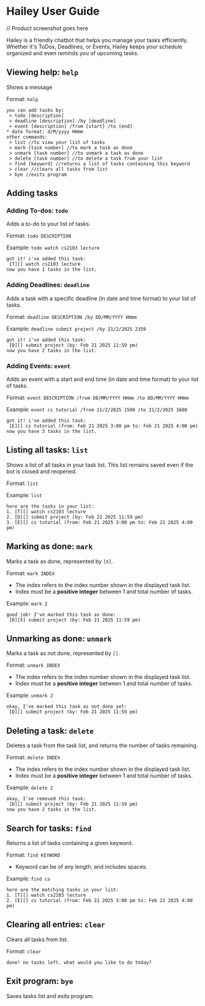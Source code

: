 # Hailey User Guide

// Product screenshot goes here

Hailey is a friendly chatbot that helps you manage your tasks efficiently. 
Whether it's ToDos, Deadlines, or Events, Hailey keeps your schedule organized and even reminds you of upcoming tasks.

## Viewing help: `help`
Shows a message 

Format: `help`
```
you can add tasks by:
 > todo [description]
 > deadline [description] /by [deadline]
 > event [description] /from [start] /to [end]
* date format: d/M/yyyy HHmm
other commands:
 > list //to view your list of tasks
 > mark [task number] //to mark a task as done
 > unmark [task number] //to unmark a task as done
 > delete [task number] //to delete a task from your list
 > find [keyword] //returns a list of tasks containing this keyword
 > clear //clears all tasks from list
 > bye //exits program
```

## Adding tasks

### Adding To-dos: `todo`

Adds a to-do to your list of tasks. 

Format: `todo DESCRIPTION`

Example: `todo watch cs2103 lecture`

```
got it! i've added this task:
 [T][] watch cs2103 lecture
now you have 1 tasks in the list.
```
### Adding Deadlines: `deadline`

Adds a task with a specific deadline (in date and time format) to your list of tasks.

Format: `deadline DESCRIPTION /by DD/MM/YYYY HHmm`

Example: `deadline submit project /by 21/2/2025 2359`

```
got it! i've added this task:
 [D][] submit project (by: Feb 21 2025 11:59 pm)
now you have 2 tasks in the list.
```

### Adding Events: `event`

Adds an event with a start and end time (in date and time format) to your list of tasks.

Format: `event DESCRIPTION /from DD/MM/YYYY HHmm /to DD/MM/YYYY HHmm`

Example: `event cs tutorial /from 21/2/2025 1500 /to 21/2/2025 1600`

```
got it! i've added this task:
 [E][] cs tutorial (from: Feb 21 2025 3:00 pm to: Feb 21 2025 4:00 pm)
now you have 3 tasks in the list.
```

## Listing all tasks: `list`

Shows a list of all tasks in your task list. This list remains saved even if the bot is closed and reopened.

Format: `list`

Example: `list`
```
here are the tasks in your list:
1. [T][] watch cs2103 lecture
2. [D][] submit project (by: Feb 21 2025 11:59 pm)
3. [E][] cs tutorial (from: Feb 21 2025 3:00 pm to: Feb 21 2025 4:00 pm)
```

## Marking as done: `mark`

Marks a task as done, represented by `[X]`.

Format: `mark INDEX`

* The index refers to the index number shown in the displayed task list. 
* Index must be a **positive integer** between 1 and total number of tasks.

Example: `mark 2`
```
good job! I've marked this task as done:
 [D][X] submit project (by: Feb 21 2025 11:59 pm)
```

## Unmarking as done: `unmark`

Marks a task as not done, represented by `[]`.

Format: `unmark INDEX`

* The index refers to the index number shown in the displayed task list.
* Index must be a **positive integer** between 1 and total number of tasks.

Example: `unmark 2`
```
okay, I've marked this task as not done yet:
 [D][] submit project (by: Feb 21 2025 11:59 pm)
```
## Deleting a task: `delete`

Deletes a task from the task list, and returns the number of tasks remaining.

Format: `delete INDEX`

* The index refers to the index number shown in the displayed task list.
* Index must be a **positive integer** between 1 and total number of tasks.

Example: `delete 2`
```
okay, I've removed this task:
 [D][] submit project (by: Feb 21 2025 11:59 pm)
now you have 2 tasks in the list.
```

## Search for tasks: `find`

Returns a list of tasks containing a given keyword.

Format: `find KEYWORD`

* Keyword can be of any length, and includes spaces.

Example: `find cs`
```
here are the matching tasks in your list:
1. [T][] watch cs2103 lecture
2. [E][] cs tutorial (from: Feb 21 2025 3:00 pm to: Feb 21 2025 4:00 pm)
```

## Clearing all entries: `clear`

Clears all tasks from list. 

Format: `clear`
```
done! no tasks left. what would you like to do today?
```
## Exit program: `bye`

Saves tasks list and exits program.